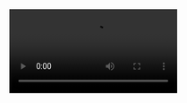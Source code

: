 <video>
 <source src="https://github.com/krishgohel07/animation/blob/master/asset/animation%20%E2%80%93%20homepage.dart%20%5Banimation%5D%202024-03-13%2008-38-40.mp4" type="video/mp4">
</video>